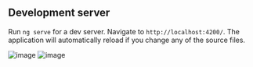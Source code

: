 

## Development server

Run `ng serve` for a dev server. Navigate to `http://localhost:4200/`. The application will automatically reload if you change any of the source files.

![image](https://github.com/Ceperiv/KittyLens/assets/99511070/2e80fb43-6544-4a1e-8c24-0878fd3ff7dd)
![image](https://github.com/Ceperiv/KittyLens/assets/99511070/01ed447a-e50e-4de0-9894-c7bea78e5643)
